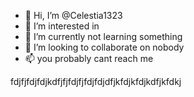 - 👋 Hi, I’m @Celestia1323
- 👀 I’m interested in 
- 🌱 I’m currently not learning something
- 💞️ I’m looking to collaborate on nobody
- 📫 you probably cant reach me

<!---
dsadsadas1323/dsadsadas1323 is a ✨ special ✨ repository because its `README.md` (this file) appears on your GitHub profile.
You can click the Preview link to take a look at your changes.
--->
fdjfjfdjfdjkdfjfjfdjfjfdjfdjdfjkfdjkfdjkdfjkfdkj
